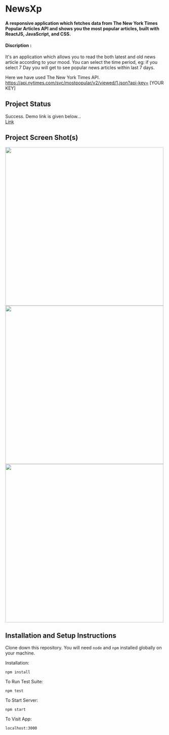 # NewsXp
#### A responsive application which fetches data from The New York Times Popular Articles API and shows you the most popular articles, built with ReactJS, JavaScript, and CSS.
#### Discription : 
It's an application which allows you to read the both latest and old news article according to your mood. You can select the time period, eg: if you select 7 Day you will get to see popular news articles within last 7 days.

Here we have used The New York Times API. https://api.nytimes.com/svc/mostpopular/v2/viewed/1.json?api-key= [YOUR KEY]
## Project Status
Success. Demo link is given below...
<br/>
<a href="https://newsxp.netlify.app/" target="_blank">Link</a>
## Project Screen Shot(s)
<img src="https://user-images.githubusercontent.com/71393033/130351956-64e9c820-4484-4699-8ec4-40ad473137c6.png" alt="" width="500"/> <img src="https://user-images.githubusercontent.com/71393033/130352064-4a742e48-ccaf-4ab7-931f-cc13440e65f4.png" width="500"/> <img src="https://user-images.githubusercontent.com/71393033/130352148-d226dade-5b2e-4eb2-9122-4d936beec31f.png" width="500"/>

## Installation and Setup Instructions
Clone down this repository. You will need `node` and `npm` installed globally on your machine.

Installation:

`npm install`  

To Run Test Suite:  

`npm test`  

To Start Server:

`npm start`  

To Visit App:

`localhost:3000`  
